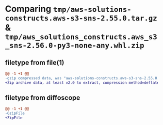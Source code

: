 # Comparing `tmp/aws-solutions-constructs.aws-s3-sns-2.55.0.tar.gz` & `tmp/aws_solutions_constructs.aws_s3_sns-2.56.0-py3-none-any.whl.zip`

## filetype from file(1)

```diff
@@ -1 +1 @@
-gzip compressed data, was "aws-solutions-constructs.aws-s3-sns-2.55.0.tar", last modified: Fri Apr 12 16:15:38 2024, max compression
+Zip archive data, at least v2.0 to extract, compression method=deflate
```

## filetype from diffoscope

```diff
@@ -1 +1 @@
-GzipFile
+ZipFile
```

